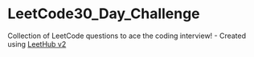 # LeetCode30_Day_Challenge
Collection of LeetCode questions to ace the coding interview! - Created using [LeetHub v2](https://github.com/arunbhardwaj/LeetHub-2.0)
